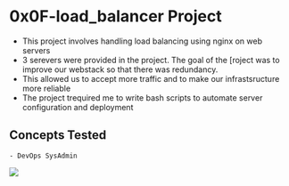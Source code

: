 # 0x0F-load_balancer Project
 - This project involves handling load balancing using nginx on web servers
 - 3 serevers were provided in the project. The goal of the [roject was to improve our webstack so that there was redundancy.
 - This allowed us to accept more traffic and to make our infrastsructure more reliable
 - The project trequired me to write bash scripts to automate server configuration and deployment

## Concepts Tested
	- DevOps SysAdmin

![](https://s3.amazonaws.com/intranet-projects-files/holbertonschool-sysadmin_devops/275/qfdked8.png)
